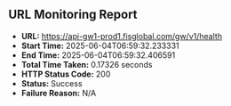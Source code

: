 ## URL Monitoring Report

- **URL:** https://api-gw1-prod1.fisglobal.com/gw/v1/health
- **Start Time:** 2025-06-04T06:59:32.233331
- **End Time:** 2025-06-04T06:59:32.406591
- **Total Time Taken:** 0.17326 seconds
- **HTTP Status Code:** 200
- **Status:** Success
- **Failure Reason:** N/A

